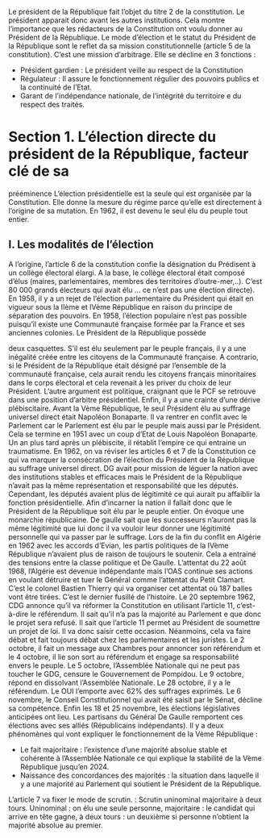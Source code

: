 Le président de la République fait l’objet du titre 2 de la constitution. Le président apparait
donc avant les autres institutions. Cela montre l’importance que les rédacteurs de la
Constitution ont voulu donner au Président de la République.
Le mode d’élection et le statut du Président de la République sont le reflet da sa mission
constitutionnelle (article 5 de la constitution). C’est une mission d’arbitrage. Elle se décline
en 3 fonctions :
- Président gardien : Le président veille au respect de la Constitution
- Régulateur : Il assure le fonctionnement régulier des pouvoirs publics et la continuité de
l’Etat.
- Garant de l’indépendance nationale, de l’intégrité du territoire e du respect des traités.

# Section 1. L’élection directe du président de la République, facteur clé de sa
prééminence
L’élection présidentielle est la seule qui est organisée par la Constitution. Elle donne la
mesure du régime parce qu’elle est directement à l’origine de sa mutation. En 1962, il est
devenu le seul élu du peuple tout entier.
## I. Les modalités de l’élection
A l’origine, l’article 6 de la constitution confie la désignation du Prédisent à un collège
électoral élargi. A la base, le collège électoral était composé d’élus (maires, parlementaires,
membres des territoires d’outre-mer,..). C’est 80 000 grands électeurs qui avait élu … ce
n’est pas une élection directe).
En 1958, il y a un rejet de l’élection parlementaire du Président qui était en vigueur sous la
IIème et IVème République en raison du principe de séparation des pouvoirs.
En 1958, l’élection populaire n’est pas possible puisqu’il existe une Communauté française
formée par la France et ses anciennes colonies. Le Président de la République possède

deux casquettes. S’il est élu seulement par le peuple français, il y a une inégalité créée entre
les citoyens de la Communauté française. A contrario, si le Président de la République était
désigné par l’ensemble de la communauté française, cela aurait rendu les citoyens français
minoritaires dans le corps électoral et cela revenait à les priver du choix de leur Président.
L’autre argument est politique, craignant que le PCF se retrouve dans une position d’arbitre
présidentiel. Enfin, il y a une crainte d’une dérive plébiscitaire. Avant la Vème République, le
seul Président élu au suffrage universel direct était Napoléon Bonaparte. Il va rentrer en
conflit avec le Parlement car le Parlement est élu par le peuple mais aussi par le Président.
Cela se termine en 1951 avec un coup d’Etat de Louis Napoléon Bonaparte. Un an plus tard
après un plébiscite, il rétablit l’empire ce qui entraine un traumatisme.
En 1962, on va réviser les articles 6 et 7 de la Constitution ce qui va marquer la consécration
de l’élection du Président de la République au suffrage universel direct.
DG avait pour mission de léguer la nation avec des institutions stables et efficaces mais le
Président de la République n’avait pas la même représentation et responsabilité que les
députés. Cependant, les députés avaient plus de légitimité ce qui aurait pu affaiblir la
fonction présidentielle. Afin d’incarner la nation il fallait donc que le Président de la
République soit élu par le peuple entier. On évoque une monarchie républicaine.
De gaulle sait que les successeurs n’auront pas la même légitimité que lui donc il va vouloir
leur donner une légitimité personnelle qui va passer par le suffrage.
Lors de la fin du conflit en Algérie en 1962 avec les accords d’Evian, les partis politiques de
la IVème République n’avaient plus de raison de toujours le soutenir. Cela a entrainé des
tensions entre la classe politique et De Gaulle.
L’attentat du 22 août 1968, l’Algérie est devenue indépendante mais l’OAS continue ses
actions en voulant détruire et tuer le Général comme l’attentat du Petit Clamart. C’est le
colonel Bastien Thierry qui va organiser cet attentat où 187 balles vont être tirées. C’est le
dernier fusillé de l’histoire.
Le 20 septembre 1962, CDG annonce qu’il va réformer la Constitution en utilisant l’article 11,
c’est-à-dire le référendum. Il sait qu’il n’a pas la majorité au Parlement e que donc le projet
sera refusé. Il sait que l’article 11 permet au Président de soumettre un projet de loi. Il va
donc saisir cette occasion. Néanmoins, cela va faire débat et fait toujours débat chez les
parlementaires et les juristes.
Le 2 octobre, il fait un message aux Chambres pour annoncer son référendum et le 4
octobre, il lie son sort au référendum et engage sa responsabilité envers le peuple. Le 5
octobre, l’Assemblée Nationale qui ne peut pas toucher le GDG, censure le Gouvernement
de Pompidou. Le 9 octobre, répond en dissolvant l’Assemblée Nationale. Le 28 octobre, il y
a le référendum. Le OUI l’emporte avec 62% des suffrages exprimés. Le 6 novembre, le
Conseil Constitutionnel qui avait été saisit par le Sénat, décline sa compétence. Enfin les 18
et 25 novembre, les élections législatives anticipées ont lieu. Les partisans du Général De
Gaulle remportent ces élections avec ses alliés (Républicains indépendants).
Il y a deux phénomènes qui vont expliquer le fonctionnement de la Vème République :
- Le fait majoritaire : l’existence d’une majorité absolue stable et cohérente à l’Assemblée
Nationale ce qui explique la stabilité de la Vème République jusqu’en 2024.
- Naissance des concordances des majorités : la situation dans laquelle il y a une majorité
au Parlement qui soutient le Président de la République.

L’article 7 va fixer le mode de scrutin. : Scrutin uninominal majoritaire à deux tours.
Uninominal : on élu une seule personne, majoritaire : le candidat qui arrive en tête gagne, à
deux tours : un deuxième si personne n’obtient la majorité absolue au premier.